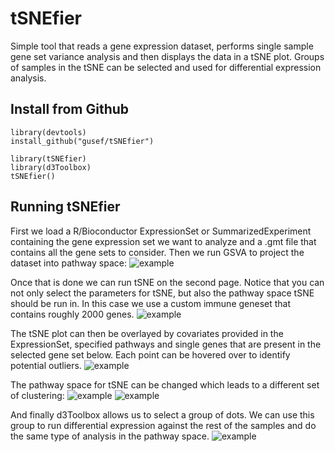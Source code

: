 # tSNEfier
Simple tool that reads a gene expression dataset, performs single sample gene
set variance analysis and then displays the data in a tSNE plot. Groups of samples
in the tSNE can be selected and used for differential expression analysis.

## Install from Github
```{r install, eval=FALSE}
library(devtools)
install_github("gusef/tSNEfier")

library(tSNEfier)
library(d3Toolbox)
tSNEfier()

```
## Running tSNEfier
First we load a R/Bioconductor ExpressionSet or SummarizedExperiment containing the gene expression set we want to analyze and a .gmt file that contains all the gene sets to consider. Then we run GSVA to project the dataset into pathway space:
![example](https://raw.github.com/gusef/d3Toolbox/master/resources/loading.png)

Once that is done we can run tSNE on the second page. Notice that you can not only select the parameters for tSNE, but also the pathway space tSNE should be run in. In this case we use a custom immune geneset that contains roughly 2000 genes. 
![example](https://raw.github.com/gusef/d3Toolbox/master/resources/tSNE.png)


The tSNE plot can then be overlayed by covariates provided in the ExpressionSet, specified pathways and single genes that are present in the selected gene set below. Each point can be hovered over to identify potential outliers.
![example](https://raw.github.com/gusef/d3Toolbox/master/resources/overlay.gif)

The pathway space for tSNE can be changed which leads to a different set of clustering:
![example](https://raw.github.com/gusef/d3Toolbox/master/resources/second_tSNE.png)
![example](https://raw.github.com/gusef/d3Toolbox/master/resources/second_tSNE2.png)


And finally d3Toolbox allows us to select a group of dots. We can use this group to run differential expression against the rest of the samples and do the same type of analysis in the pathway space.
![example](https://raw.github.com/gusef/d3Toolbox/master/resources/diff_genes)








